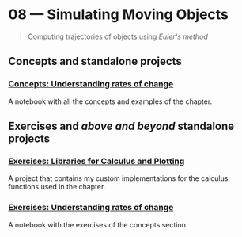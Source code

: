 # 08 &mdash; Simulating Moving Objects
> Computing trajectories of objects using *Euler's method*

## Concepts and standalone projects

### [Concepts: Understanding rates of change](./01-concepts)
A notebook with all the concepts and examples of the chapter.


## Exercises and *above and beyond* standalone projects

### [Exercises: Libraries for Calculus and Plotting](./e00-my-libs)
A project that contains my custom implementations for the calculus functions used in the chapter.

### [Exercises: Understanding rates of change](./e01-exercises)
A notebook with the exercises of the concepts section.
